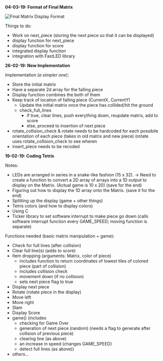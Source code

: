 **04-03-19: Format of Final Matrix**

![Final Matrix Display Format](https://raw.githubusercontent.com/kabir-plod/led-matrix/master/LED_Matrix_Format.png)

Things to do:
- Work on next_piece (storing the next piece so that it can be displayed)
- display function for next_piece
- display function for score
- integrated display function
- integration with FastLED library

**26-02-19: New Implementation**

Implementation (_a simpler one_):

- Store the initial matrix
- Have a separate 2d array for the falling piece 
- Display function combines the both of them 
- Keep track of location of falling piece (CurrentX, CurrentY)
	- Update the initial matrix once the piece has collided/hit the ground
	- check_full_lines
		- if true, clear lines, push everything down, reupdate matrix, add to score
		- else, proceed to insertion of next piece
- rotate_collision_check & rotate needs to be hardcoded for each possibile orientation of each piece (takes in old matrix and new piece) (rotate uses rotate_collision_check to see wheren
- insert_piece needs to be recoded

**19-02-19: Coding Tetris**

Notes:

 - LEDs are arranged in series in a snake-like fashion (15 x 32). -> Need to create a function to convert a 2D array of arrays into a 1D output to display on the Matrix. (Actual game is 10 x 20) (save for the end)
 - Figuring out how to display the 1D array onto the Matrix. (save it for the end)
 - Splitting up the display (game + other things)
 - Tetris colors (and how to display colors)
 - Using C
 - Ticker library to set software interrupt to make piece go down (calls software interrupt function every GAME_SPEED; moving function is separate)

Functions needed (basic matrix manipulation + game):

 - Check for full lines (after collision)
 - Clear full line(s) (adds to score)
 - Item dropping (arguments: Matrix, color of piece)
	 - includes function to return coordinates of lowest tiles of colored piece (part of collision)
	 - includes collision check
	 - movement down (if no collision)
	 - sets next piece flag to true
 - Display next piece
 - Rotate (rotate piece in the display)
 - Move left
 - Move right
 - Slam
 - Display Score
 - game() 
	(includes
	- checking for Game Over
	- generation of next piece (random) (needs a flag to generate after collision of previous piece)
	- clearing line (as above)
	- an increase in speed (changes GAME_SPEED)
	- detect full lines (as above))
- *others...* 
